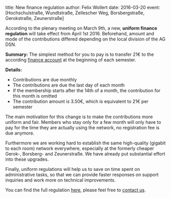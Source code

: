 title: New finance regulation
author: Felix Wollert
date: 2016-03-20
event: [Hochschulstraße, Wundtstraße, Zellescher Weg, Borsbergstraße, Gerokstraße, Zeunerstraße]

According to the plenary meeting on March 9th, a new,
**uniform finance regulation** will take effect from
April 1st 2016. Beforehand, amount and mode of the contributions differed
depending on the local division of the AG DSN.

**Summary:** The simplest method for you to pay is to transfer 21€ to the
according [finance account](/pages/membership/membership_contribution) at the beginning of each semester.

**Details:**

- Contributions are due monthly
- The contributions are due the last day of each month
- If the membership starts after the 14th of a month, the contribution
  for this month is omitted
- The contribution amount is 3.50€, which is equivalent to 21€ per
  semester

The main motivation for this change is to make the contributions more uniform and
fair.  Members who stay only for a few month will only have to pay for the time they are actually
using the network, no registration fee is due anymore.

Furthermore we are working hard to establish the same high-quality (gigabit to each room) network everywhere,
especially at the formerly
cheaper Gerok-, Borsberg- and Zeunerstraße. We have already put substantial effort into these upgrades.

Finally, uniform regulations will help us to save on time spent on administrative tasks, so that we
can provide faster responses on support inquiries and work more on technical improvements.

You can find the full regulation [here](/documents/legal/beitragsordnung.pdf), please feel free to
[contact us](/contact).